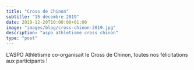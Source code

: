 ```yaml
---
title: "Cross de Chinon"
subtitle: "15 décembre 2019"
date: 2019-12-20T10:00:00+01:00
image: "images/blog/cross-chinon-2019.jpg"
description: "aspo athletisme cross chinon"
type: "post"
---
```


L'ASPO Athlétisme co-organisait le Cross de Chinon, toutes nos félicitations aux participants !
